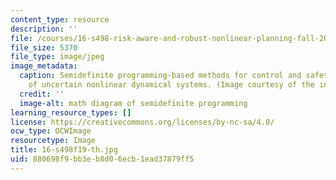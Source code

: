 ```yaml
---
content_type: resource
description: ''
file: /courses/16-s498-risk-aware-and-robust-nonlinear-planning-fall-2019/880698f9bb3eb8d06ecb1ead37879ff5_16-s498f19-th.jpg
file_size: 5370
file_type: image/jpeg
image_metadata:
  caption: Semidefinite programming-based methods for control and safety verification
    of uncertain nonlinear dynamical systems. (Image courtesy of the instructor.)
  credit: ''
  image-alt: math diagram of semidefinite programming
learning_resource_types: []
license: https://creativecommons.org/licenses/by-nc-sa/4.0/
ocw_type: OCWImage
resourcetype: Image
title: 16-s498f19-th.jpg
uid: 880698f9-bb3e-b8d0-6ecb-1ead37879ff5
---
```

